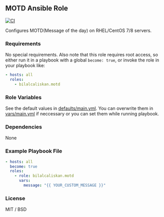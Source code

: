## MOTD Ansible Role

[![CI](https://github.com/bilalcaliskan/motd-ansible-role/workflows/CI/badge.svg?event=push)](https://github.com/bilalcaliskan/motd-ansible-role/actions?query=workflow%3ACI)

Configures MOTD(Message of the day) on RHEL/CentOS 7/8 servers.

### Requirements

No special requirements. Also note that this role requires root access, so either run
it in a playbook with a global `become: true`, or invoke the role in your playbook like:

```yaml
- hosts: all
  roles:
    - bilalcaliskan.motd
```

### Role Variables
See the default values in [defaults/main.yml](defaults/main.yml). You can overwrite them in [vars/main.yml](vars/main.yml) if neccessary or you can set them while running playbook.

### Dependencies

None

### Example Playbook File

```yaml
- hosts: all
  become: true
  roles:
    - role: bilalcaliskan.motd
      vars:
        message: "{{ YOUR_CUSTOM_MESSAGE }}"
```

### License

MIT / BSD

